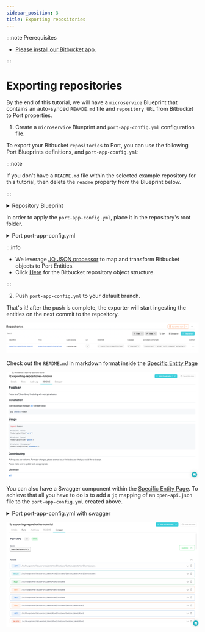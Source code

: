 ```yaml
---
sidebar_position: 3
title: Exporting repositories
---
```


:::note Prerequisites

- [Please install our Bitbucket app](./installation).

:::

# Exporting repositories

By the end of this tutorial, we will have a `microservice` Blueprint that contains an auto-synced `REAMDE.md` file and `repository URL` from Bitbucket to Port properties.

1. Create a `microservice` Blueprint and `port-app-config.yml` configuration file.

To export your Bitbucket `repositories` to Port, you can use the following Port Blueprints definitions, and `port-app-config.yml`:

:::note

If you don't have a `README.md` file within the selected example repository for this tutorial, then delete the `readme` property from the Blueprint below.

:::

<details>
<summary> Repository Blueprint </summary>

```json showLineNumbers
{
  "identifier": "repository",
  "title": "Repository",
  "icon": "Service",
  "schema": {
    "properties": {
      "readme": {
        "title": "README",
        "type": "string",
        "format": "markdown"
      },
      "swagger": {
        "title": "Swagger",
        "type": "object",
        "spec": "open-api"
      },
      "url": {
        "title": "URL",
        "format": "url",
        "type": "string"
      }
    },
    "required": []
  },
  "formulaProperties": {},
  "mirrorProperties": {},
  "calculationProperties": {},
  "relations": {}
}
```

</details>

In order to apply the `port-app-config.yml`, place it in the repository's root folder.

<details>

<summary> Port port-app-config.yml </summary>

```yaml showLineNumbers
resources:
  - kind: repository
    selector:
      query: "true"
    port:
      entity:
        mappings:
          identifier: ".name"
          title: ".name"
          blueprint: '"repository"'
          properties:
            portAppConfigYaml: file://port-app-config.yml
      blueprint:
        mappings:
          identifier: '"repository"'
          schema:
            properties:
              portAppConfigYaml:
                type: '"string"'
                format: '"yaml"'
                default: file://port-app-config.yml
```

</details>

:::info

- We leverage [JQ JSON processor](https://stedolan.github.io/jq/manual/) to map and transform Bitbucket objects to Port Entities.
- Click [Here](https://support.atlassian.com/bitbucket-cloud/docs/event-payloads/#Repository) for the Bitbucket repository object structure.

:::

2. Push `port-app-config.yml` to your default branch.

That's it! after the push is complete, the exporter will start ingesting the entities on the next commit to the repository.

![Developer Portal Microservice](../../../static/img/integrations/bitbucket-app/BitbucketRepositories.png)

Check out the `README.md` in markdown format inside the [Specific Entity Page](../../software-catalog/entity/entity.md#entity-page)

![Developer Portal Bitbucket README](../../../static/img/integrations/github-app/GitHubReadme.png)

You can also have a Swagger component within the [Specific Entity Page](../../software-catalog/entity/entity.md#entity-page). To achieve that all you have to do is to add a `jq` mapping of an `open-api.json` file to the `port-app-config.yml` created above.

<details>

<summary> Port port-app-config.yml with swagger </summary>

```yaml showLineNumbers
resources:
  - kind: repository
    selector:
      query: "true"
    port:
      entity:
        mappings:
          identifier: ".name"
          title: ".name"
          blueprint: '"repository"'
          properties:
            portAppConfigYaml: file://port-app-config.yml
      blueprint:
        mappings:
          identifier: '"repository"'
          schema:
            properties:
              portAppConfigYaml:
                type: '"string"'
                format: '"yaml"'
                default: file://port-app-config.yml
```

</details>

![Developer Portal GitHub Swagger](../../../static/img/integrations/github-app/GitHubSwagger.png)
